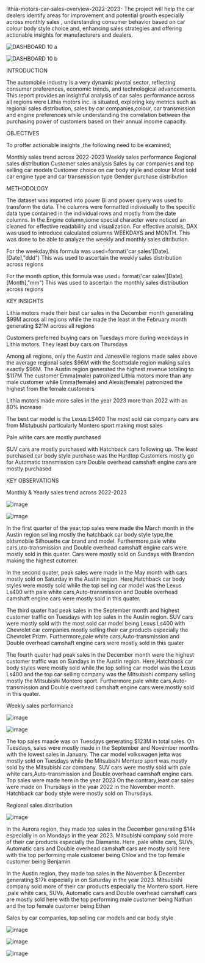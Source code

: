 lithia-motors-car-sales-overview-2022-2023-
The project will help the car dealers identify areas for improvement and potential growth especially across monthly sales , understanding consumer behavior based on car colour body style choice and, enhancing sales strategies and offering actionable insights for manufacturers and dealers.

![DASHBOARD 10 a](https://github.com/user-attachments/assets/e26078f6-1d20-42c5-9909-3e13347a6a28)

![DASHBOARD 10 b](https://github.com/user-attachments/assets/c6d6e085-9391-43ad-bbd4-10d85f5eee7c)

INTRODUCTION

The automobile industry is a very dynamic pivotal sector, reflecting consumer preferences, economic trends, and technological advancements. This report provides an insightful analysis of car sales performance across all regions were Lithia motors inc. is situated, exploring key metrics such as regional sales distribution, sales by car companies,colour, car transmission and engine preferences while understanding the correlation between the purchasing power of customers based on their annual income capacity.

OBJECTIVES

To proffer actionable insights ,the following need to be examined;

Monthly sales trend across 2022-2023
Weekly sales performance
Regional sales distribution
Customer sales analysis
Sales by car companies and top selling car models
Customer choice on car body style and colour
Most sold car engine type and car transmission type
Gender purchase distribution

METHODOLOGY

The dataset was imported into power Bi and power query was used to transform the data. The columns were formatted individually to the specific data type contained in the individual rows and mostly from the date columns. In the Engine column,some special character were noticed an cleaned for effective readability and visualization. For effective analsis, DAX was used to introduce calculated columns WEEKDAYS and MONTH. This was done to be able to analyze the weekly and monthly sales ditribution.

For the weekday,this formula was used=format('car sales'[Date].[Date],"ddd") This was used to ascertain the weekly sales distribution across regions

For the month option, this formula was used= format('car sales'[Date].[Month],"mm") This was used to ascertain the monthly sales distribution across regions

KEY INSIGHTS

Lithia motors made their best car sales in the December month generating $99M across all regions while the made the least in the February month generating $21M across all regions

Customers preferred buying cars on Tuesdays more during weekdays in Lithia motors. They least buy cars on Thursdays

Among all regions, only the Austin and Janesville regions made sales above the average regional sales $96M with the Scottsdale region making sales exactly $96M. The Austin region generated the highest revenue totaling to $117M
The customer Emma(male) patronized Lithia motors more than any male customer while Emma(female) and Alexis(female) patronized the highest from the female customers

Lithia motors made more sales in the year 2023 more than 2022 with an 80% increase

The best car model is the Lexus LS400
The most sold car company cars are from Mistubushi particularly Montero sport making most sales

Pale white cars are mostly purchased

SUV cars are mostly purchased with Hatchback cars following up. The least purchased car body style purchase was the Hardtop
Customers mostly go for Automatic transmission cars
Double overhead camshaft engine cars are mostly purchased

KEY OBSERVATIONS

Monthly & Yearly sales trend across 2022-2023

![image](https://github.com/user-attachments/assets/d9b00825-2246-485d-aa94-1f8c1ab4d711)

![image](https://github.com/user-attachments/assets/93f68223-19f4-400e-baeb-d21fffa02f54)

In the first quarter of the year,top sales were made the March month in the Austin region selling mostly the hatchback car body style type,the oldsmobile Silhouette car brand and model. Furthermore,pale white cars,uto-transmission and Double overhead camshaft engine cars were mostly sold in this quater. Cars were mostly sold on Sundays with Brandon making the highest cutomer.

In the second quater, peak sales were made in the May month with cars mostly sold on Saturday in the Austin region. Here,Hatchback car body styles were mostly sold while the top selling car model was the Lexus Ls400 with pale white cars,Auto-transmission and Double overhead camshaft engine cars were mostly sold in this quater.

The third quater had peak sales in the September month and highest customer traffic on Tuesdays with top sales in the Austin region. SUV cars were mostly sold with the most sold car model being Lexus Ls400 with Chevrolet car companies mostly selling their car products especially the Chevrolet Prizm. Furthermore,pale white cars,Auto-transmission and Double overhead camshaft engine cars were mostly sold in this quater

The fourth quater had peak sales in the December month were the highest customer traffic was on Sundays in the Austin region. Here,Hatchback car body styles were mostly sold while the top selling car model was the Lexus Ls400 and the top car selling company was the Mitsubishi company selling mostly the Mitsubishi Montero sport. Furthermore,pale white cars,Auto-transmission and Double overhead camshaft engine cars were mostly sold in this quater.

Weekly sales performance

![image](https://github.com/user-attachments/assets/4287644e-b519-47b8-afb7-2f5d098e74fc)

![image](https://github.com/user-attachments/assets/4287644e-b519-47b8-afb7-2f5d098e74fc)

The top sales maade was on Tuesdays generating $123M in total sales. On Tuesdays, sales were mostly made in the September and November months with the lowest sales in January. The car model volkswagen jetta was mostly sold on Tuesdays while the Mitsubishi Montero sport was mostly sold by the Mitsubishi car company. SUV cars were mostly sold with pale white cars,Auto-transmission and Double overhead camshaft engine cars. Top sales were made here in the year 2023
On the contrary,least car sales were made on Thursdays in the year 2022 in the November month. Hatchback car body style were mostly sold on Thursdays.

Regional sales distribution

![image](https://github.com/user-attachments/assets/dd099dd9-842c-498f-8a73-76193580dfd8)

In the Aurora region, they made top sales in the December generating $14k especially in on Mondays in the year 2023. Mitsubishi company sold more of their car products especially the Diamante. Here ,pale white cars, SUVs, Automatic cars and Double overhead camshaft cars are mostly sold here with the top performing male customer being Chloe and the top female customer being Benjamin

In the Austin region, they made top sales in the November & December generating $17k especially in on Saturday in the year 2023. Mitsubishi company sold more of their car products especially the Montero sport. Here ,pale white cars, SUVs, Automatic cars and Double overhead camshaft cars are mostly sold here with the top performing male customer being Nathan and the top female customer being Ethan

Sales by car companies, top selling car models and car body style

![image](https://github.com/user-attachments/assets/77e0ed9b-28a4-4da5-93e3-6c100b6aaa4c)

![image](https://github.com/user-attachments/assets/dab7f42d-6f77-4a20-923a-d5adee7b1f65)

![image](https://github.com/user-attachments/assets/4d9af09f-db3b-4a6b-a5d0-067e59243c65)

